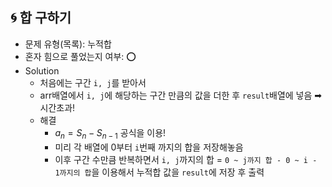 ## 🌀 합 구하기

- 문제 유형(목록): 누적합
- 혼자 힘으로 풀었는지 여부: ⭕️
- Solution
  - 처음에는 구간 `i, j`를 받아서
  - arr배열에서 `i, j`에 해당하는 구간 만큼의 값을 더한 후 `result`배열에 넣음
  ➡︎ 시간초과!
  - 해결
    - $a_n = S_n - S_{n- 1}$ 공식을 이용!
    - 미리 각 배열에 0부터 `i`번째 까지의 합을 저장해놓음
    - 이후 구간 수만큼 반복하면서 `i, j`까지의 합 = `0 ~ j까지 합 - 0 ~ i - 1까지의 합`을 이용해서 누적합 값을 `result`에 저장 후 출력

